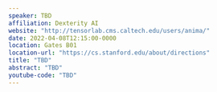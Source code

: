 ```yaml
---
speaker: TBD
affiliation: Dexterity AI
website: "http://tensorlab.cms.caltech.edu/users/anima/"
date: 2022-04-08T12:15:00-0000
location: Gates B01
location-url: "https://cs.stanford.edu/about/directions"
title: "TBD"
abstract: "TBD"
youtube-code: "TBD"
---
```

